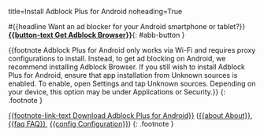 title=Install Adblock Plus for Android
noheading=True

<style>
#abb-button
{
  display: table;
  margin: 46px auto;
  height: 75px;
  background-color: #1193cb;
  border-radius: 5px;
  border: 3px solid #0d719c;
  color: #ffffff;
  text-decoration: none;
}

#abb-button:hover
{
  -moz-box-shadow: 0px 0px 5px #5D5D5D;
  -webkit-box-shadow: 0px 0px 5px #5D5D5D;
  box-shadow: 0px 0px 5px #5D5D5D;
}

#abb-button:active
{
  -moz-box-shadow: 0px 0px 5px 1px #5D5D5D;
  -webkit-box-shadow: 0px 0px 5px 1px #5D5D5D;
  box-shadow: 0px 0px 5px 1px #5D5D5D;
}

#abb-button::before
{
  display: table-cell;
  content: "";
  width: 43px;
  height: 43px;
  background-color: #ffffff;
  background-image: url("/img/abb-logo.png");
  border: 16px solid #ffffff;
  border-radius: 5px 0px 0px 5px;
}

#abb-button strong
{
  display: table-cell;
  font-size: 22px;
  vertical-align: middle;
  text-align: center;
  padding: 0px 20px;
}

.footnote, .footnote a
{
  margin: 0px;
  line-height: 16px;
  font-size: 12px;
  color: #888888;
}
</style>

#{{headline Want an ad blocker for your Android smartphone or tablet?}}
[**{{button-text Get Adblock Browser}}**](https://adblockplus.org/redirect?link=adblock_browser_android_store){: #abb-button }

{{footnote Adblock Plus for Android only works via Wi-Fi and requires proxy configurations to install. Instead, to get ad blocking on Android, we recommend installing Adblock Browser. If you still wish to install Adblock Plus for Android, ensure that app installation from Unknown sources is enabled. To enable, open Settings and tap Unknown sources. Depending on your device, this option may be under Applications or Security.}}
{: .footnote }

[​{{footnote-link-text Download Adblock Plus for Android}}](https://update.adblockplus.org/latest/adblockplusandroid.apk) \([​{{about About}}](android-about), [​{{faq FAQ}}](android-faq), [​{{config Configuration}}](android-config)\)
{: .footnote }
